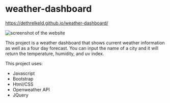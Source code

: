 # weather-dashboard
 https://dethrelkeld.github.io/weather-dashboard/

![screenshot of the website](./assets/weather2.PNG)

This project is a weather dashboard that shows current weather information as well as a four day forecast. You can input the name of a city and it will return the temperature, humidity, and uv index.

This project uses:

- Javascript
- Bootstrap
- Html/CSS
- Openweather API
- JQuery

